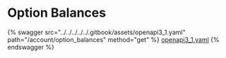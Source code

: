 # Option Balances

{% swagger src="../../../../../.gitbook/assets/openapi3_1.yaml" path="/account/option_balances" method="get" %}
[openapi3_1.yaml](../../../../../.gitbook/assets/openapi3_1.yaml)
{% endswagger %}
